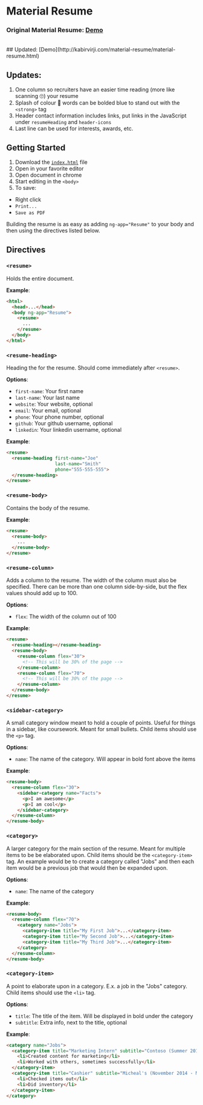 # Material Resume

### Original Material Resume: [Demo](http://rdel.io/material-resume)
<br>
## Updated: [Demo](http://kabirvirji.com/material-resume/material-resume.html)

## Updates:

1. One column so recruiters have an easier time reading (more like scanning 🙄) your resume
2. Splash of colour 🌈 words can be bolded blue to stand out with the `<strong>` tag
3. Header contact information includes links, put links in the JavaScript under `resumeHeading` and `header-icons`
4. Last line can be used for interests, awards, etc.

## Getting Started

1. Download the [`index.html`](https://github.com/rrdelaney/material-resume/blob/gh-pages/index.html) file
2. Open in your favorite editor
3. Open document in chrome
4. Start editing in the `<body>`
5. To save:
  - Right click
  - `Print...`
  - `Save as PDF`

Building the resume is as easy as adding `ng-app="Resume"` to your body
and then using the directives listed below.

## Directives

### `<resume>`

Holds the entire document.

__Example__:
```html
<html>
  <head>...</head>
  <body ng-app="Resume">
    <resume>
      ...
    </resume>
  </body>
</html>
```

### `<resume-heading>`

Heading the for the resume. Should come immediately after `<resume>`.

 __Options__:
- `first-name`: Your first name
- `last-name`: Your last name
- `website`: Your website, optional
- `email`: Your email, optional
- `phone`: Your phone number, optional
- `github`: Your github username, optional
- `linkedin`: Your linkedin username, optional

__Example__:
```html
<resume>
  <resume-heading first-name="Joe"
                  last-name="Smith"
                  phone="555-555-555">
  </resume-heading>
</resume>
```

### `<resume-body>`

Contains the body of the resume.

__Example__:
```html
<resume>
  <resume-body>
    ...
  </resume-body>
</resume>
```

### `<resume-column>`

Adds a column to the resume. The width of the column must also be specified.
There can be more than one column side-by-side, but the flex values
should add up to 100.

__Options__:
- `flex`: The width of the column out of 100

__Example__:
```html
<resume>
  <resume-heading></resume-heading>
  <resume-body>
    <resume-column flex="30">
      <!-- This will be 30% of the page -->
    </resume-column>
    <resume-column flex="70">
      <!-- This will be 30% of the page -->
    </resume-column>
  </resume-body>
</resume>
```

### `<sidebar-category>`

A small category window meant to hold a couple of points. Useful for things
in a sidebar, like coursework. Meant for small bullets. Child items should use
the `<p>` tag.

__Options__:
- `name`: The name of the category. Will appear in bold font above the items

__Example__:
```html
<resume-body>
  <resume-column flex="30">
    <sidebar-category name="Facts">
      <p>I am awesome</p>
      <p>I am cool</p>
    </sidebar-category>
  </resume-column>
</resume-body>
```

### `<category>`

A larger category for the main section of the resume. Meant for multiple items
to be be elaborated upon. Child items should be the `<category-item>` tag. An
example would be to create a category called "Jobs" and then each item would
be a previous job that would then be expanded upon.

__Options__:
- `name`: The name of the category

__Example__:
```html
<resume-body>
  <resume-column flex="70">
    <category name="Jobs">
      <category-item title="My First Job">...</category-item>
      <category-item title="My Second Job">...</category-item>
      <category-item title="My Third Job">...</category-item>    
    </category>
  </resume-column>
</resume-body>
```

### `<category-item>`

A point to elaborate upon in a category. E.x. a job in the "Jobs" category.
Child items should use the `<li>` tag.

__Options__:
- `title`: The title of the item. Will be displayed in bold under the category
- `subtitle`: Extra info, next to the title, optional

__Example__:
```html
<category name="Jobs">
  <category-item title="Marketing Intern" subtitle="Contoso (Summer 2014)">
    <li>Created content for marketing</li>
    <li>Worked with others, sometimes successfully</li>
  </category-item>
  <category-item title="Cashier" subtitle="Micheal's (November 2014 - May 2015)">
    <li>Checked items out</li>
    <li>Did inventory</li>
  </category-item>   
</category>
```

